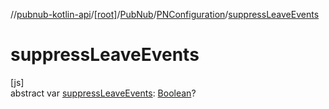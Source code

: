 //[pubnub-kotlin-api](../../../../index.md)/[[root]](../../index.md)/[PubNub](../index.md)/[PNConfiguration](index.md)/[suppressLeaveEvents](suppress-leave-events.md)

# suppressLeaveEvents

[js]\
abstract var [suppressLeaveEvents](suppress-leave-events.md): [Boolean](https://kotlinlang.org/api/core/kotlin-stdlib/kotlin/-boolean/index.html)?
